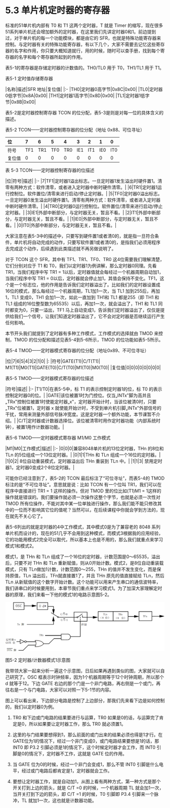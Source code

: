# 5.3 单片机定时器的寄存器

标准的51单片机内部有 T0 和 T1 这两个定时器，T 就是 Timer 的缩写，现在很多51系列单片机还会增加额外的定时器，在这里我们先讲定时器0和1。前边提到过，对于单片机的每一个功能模块，都是由它的 SFR，也就是特殊功能寄存器来控制。与定时器有关的特殊功能寄存器，有以下几个，大家不需要去记忆这些寄存器的名字和作用，你只要大概知道就行，用的时候，随时可以查手册，找到每个寄存器的名字和每个寄存器所起到的作用。

表5-1的寄存器是存储定时器的计数值的。TH0/TL0 用于 T0，TH1/TL1 用于 T1。

表5-1 定时值存储寄存器

|名称|描述|SFR 地址|复位值|
|:-
|TH0|定时器0高字节|0x8C|0x00|
|TL0|定时器0低字节|0x8A|0x00|
|TH1|定时器1高字节|0x8D|0x00|
|TL1|定时器1低字节|0x8B|0x00|

表5-2是定时器控制寄存器 TCON 的位分配，表5-3是则是对每一位的具体含义的描述。

表5-2 TCON——定时器控制寄存器的位分配（地址 0x88、可位寻址）

|位|7|6|5|4|3|2|1|0|
|:-|:-|:-|:-|:-|:-|:-|:-|:-|
|符号|TF1|TR1|TF0|TR0|IE1|IT1|IE0|IT0|
|复位值|0|0|0|0|0|0|0|0|

表 5-3 TCON——定时器控制寄存器的位描述

|位|符号|描述|
|:-
|7|TF1|定时器1溢出标志。一旦定时器1发生溢出时硬件置1。清零有两种方式：软件清零，或者进入定时器中断时硬件清零。|
|6|TR1|定时器1运行控制位。软件置位/清零来进行启动/停止定时器。|
|5|TF0|定时器0溢出标志。一旦定时器0发生溢出时硬件置1。清零有两种方式：软件清零，或者进入定时器中断时硬件清零。|
|4|TR0|定时器0运行控制位。软件置位/清零来进行启动/停止定时器。|
|3|IE1|外部中断部分，与定时器无关，暂且不看。|
|2|IT1|外部中断部分，与定时器无关，暂且不看。|
|1|IE0|外部中断部分，与定时器无关，暂且不看。|
|0|IT0|外部中断部分，与定时器无关，暂且不看。|

大家注意在表5-3中的描述中，只要写到硬件置1或者清0的，就是指一旦符合条件，单片机将自动完成的动作，只要写软件置1或者清0的，是指我们必须用程序去完成这个动作，后续遇到此类描述就不再另做说明了。

对于 TCON 这个 SFR，其中有 TF1、TR1、TF0、TR0 这4位需要我们理解清楚，它们分别对应于 T1 和 T0，我们以定时器1为例讲解，那么定时器0同理。先看 TR1，当我们程序中写 TR1 = 1以后，定时器值就会每经过一个机器周期自动加1，当我们程序中写 TR1 = 0以后，定时器就会停止加1，其值会保持不变化。TF1，这个是一个标志位，他的作用是告诉我们定时器溢出了。比如我们的定时器设置成16位的模式，那么每经过一个机器周期，TL1加1一次，当 TL1 加到255后，再加1，TL1 变成0，TH1 会加1一次，如此一直加到 TH1和 TL1 都是255（即 TH1 和 TL1 组成的16位整型数为65535）以后，再加1一次，就会溢出了，TH1 和 TL1 同时都变为0，只要一溢出，TF1 马上自动变成1，告诉我们定时器溢出了，仅仅是提供给我们一个信号，让我们知道定时器溢出了，它不会对定时器是否继续运行产生任何影响。

本节开头我们就提到了定时器有多种工作模式，工作模式的选择就由 TMOD 来控制，TMOD 的位分配和描述见表5-4到5-6所示，TMOD 的位功能如表5-5所示。

表5-4 TMOD——定时器模式寄存器的位分配（地址0x89、不可位寻址）

|位|7|6|5|4|3|2|1|0|
|:
|符号|GATE(T1)|C/T(T1)| M1(T1)|M0(T1)|GATE(T0)|C/T(T0)|M1(T0)|M0(T0)|
|复位值|0|0|0|0|0|0|0|0|

表5-5 TMOD——定时器模式寄存器的位描述

|符号|描述|
|:-
|T1/T0|在表5-5中，标 T1 的表示控制定时器1的位，标 T0 的表示控制定时器0的位。|
|GATE|该位被置1时为门控位。仅当„INTx‟脚为高并且„TRx‟控制位被置1时使能定时器„x‟，定时器开始计时，当该位被清0时，只要„TRx‟位被置1，定时器 x 就使能开始计时，不受到单片机引脚„INTx‟外部信号的干扰，常用来测量外部信号脉冲宽度。这是定时器一个额外功能，本节课暂不介绍。|
|C/T|定时器或计数器选择位。该位被清零时用作定时器功能（内部系统时钟），被置1用作计数器功能。|

表5-6 TMOD——定时器模式寄存器 M1/M0 工作模式

|M1|M0|工作模式|描述|
|:-
|0|0|0|兼容8048单片机的13位定时器，THn 的8位和 TLn 的5位组成一个13位定时器。|
|0|1|1|THn 和 TLn 组成一个16位的定时器。|
|1|0|2| 8位自动重装模式，定时器溢出后 THn 重装到 TLn 中。|
|1|1|3| 禁用定时器1，定时器0变成2个8位定时器。|

可能你已经注意到了，表5-2的 TCON 最后标注了“可位寻址”，而表5-4的 TMOD 标注的是“不可位寻址”。意思就是说：比如 TCON 有一个位叫 TR1，我们可以在程序中直接进行 TR1 = 1 这样的操作。但对 TMOD 里的位比如(T1)M1 = 1这样的操作就是错误的。我们要操作就必须一次操作这整个字节，也就是必须一次性对 TMOD 所有位操作，不能对其中某一位单独进行操作，那么我们能不能只修改其中的一位而不影响其它位的值呢？当然可以，在后续课程中你就会学到方法的，现在就先不关心它了。

表5-6列出的就是定时器的4中工作模式，其中模式0是为了兼容老的 8048 系列单片机而设计的，现在的51几乎不会用到这种模式，而模式3根据我的应用经验，它的功能用模式2完全可以取代，所以基本上也是不用的，那么我们就重点来学习模式1和模式2。

模式1，是 THn 和 TLn 组成了一个16位的定时器，计数范围是0～65535，溢出后，只要不对 THn 和 TLn 重新赋值，则从0开始计数。模式2，是8位自动重装载模式，只有 TLn做加1计数，计数范围0～255，THn 的值并不发生变化，而是保持原值，TLn 溢出后，TFn就直接置1了，并且 THn 原先的值直接赋给 TLn，然后 TLn 从新赋值的这个数字开始计数。这个功能可以用来产生串口的通信波特率，我们讲串口的时候要用到，本章节我们重点来学习模式1。为了加深大家理解定时器的原理，我们来看一下他的模式1的电路示意图5-2。

![](images/60.png)

图5-2  定时器/计数器模式1示意图

我带领大家一起来分析一遍这个示意图，日后如果再遇到类似的图，大家就可以自己研究了。OSC 框表示时钟频率，因为1个机器周期等于12个时钟周期，所以那个 d 就等于12。下边 GATE 右边的那个门是一个非门电路，再右侧是一个或门，再往右是一个与门电路，大家可以对照一下5-1节的内容。

图上可以看出来，下边部分电路是控制了上边部分，那我们先来看下边是如何控制的，我们以定时器0为例。

1) TR0 和下边或门电路的结果要进行与运算，TR0 如果是0的话，与运算完了肯定是0，所以如果要让定时器工作，那么 TR0 就必须置1。

2) 这里的与门结果要想得到1，那么前面的或门出来的结果必须也得是1才行。在 GATE位为1的情况下，经过一个非门变成0，或门电路结果要想是1的话，那 INT0 即 P3.2 引脚必须是1的情况下，这个时候定时器才会工作，而 INT0 引脚是0的情况下，定时器不工作，这就是 GATE 位的作用。

3) 当 GATE 位为0的时候，经过一个非门会变成1，那么不管 INT0 引脚是什么电平，经过或门电路后都肯定是1，定时器就会工作。

4) 要想让定时器工作，就是自动加1，从图上看有两种方式，第一种方式是那个开关打到上边的箭头，就是 C/T =0 的时候，一个机器周期 TL 就会加1一次，当开关打到下边的箭头，即 C/T =1 的时候，T0 引脚即 P3.4 引脚来一个脉冲，TL 就加1一次，这也就是计数器功能。